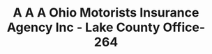 ---
f_zip-code: 44060
f_state-code: OH
title: A A A Ohio Motorists Insurance Agency Inc - Lake County Office-264
f_phone: 440-974-0990
f_city-only: Mentor
f_address: 6980 Heisley Road Mentor
f_location-unique-id: '264'
slug: a-a-a-ohio-motorists-insurance-agency-inc---lake-county-office-264
updated-on: '2024-05-30T13:46:58.046Z'
created-on: '2024-05-30T13:36:59.803Z'
published-on: '2024-05-30T13:54:32.469Z'
f_city-state: cms/city/mentor-oh.md
f_company: cms/company/a-a-a-ohio-motorists-insurance-agency-inc---lake-county-office.md
f_state: cms/state/ohio.md
layout: '[payday-loan].html'
tags: payday-loan
---